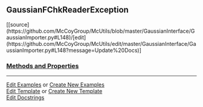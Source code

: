 ## <a id="McUtils.GaussianInterface.GaussianImporter.GaussianFChkReaderException">GaussianFChkReaderException</a> 
<div class="docs-source-link" markdown="1">
[[source](https://github.com/McCoyGroup/McUtils/blob/master/GaussianInterface/GaussianImporter.py#L148)/[edit](https://github.com/McCoyGroup/McUtils/edit/master/GaussianInterface/GaussianImporter.py#L148?message=Update%20Docs)]
</div>



<div class="collapsible-section">
 <div class="collapsible-section collapsible-section-header" markdown="1">
 
### <a class="collapse-link" data-toggle="collapse" href="#methods">Methods and Properties</a> <a class="float-right" data-toggle="collapse" href="#methods"><i class="fa fa-chevron-down"></i></a>

 </div>
 <div class="collapsible-section collapsible-section-body collapse" id="methods" markdown="1">



 </div>
</div>




___

[Edit Examples](https://github.com/McCoyGroup/McUtils/edit/gh-pages/ci/examples/McUtils/GaussianInterface/GaussianImporter/GaussianFChkReaderException.md) or 
[Create New Examples](https://github.com/McCoyGroup/McUtils/new/gh-pages/?filename=ci/examples/McUtils/GaussianInterface/GaussianImporter/GaussianFChkReaderException.md) <br/>
[Edit Template](https://github.com/McCoyGroup/McUtils/edit/gh-pages/ci/docs/McUtils/GaussianInterface/GaussianImporter/GaussianFChkReaderException.md) or 
[Create New Template](https://github.com/McCoyGroup/McUtils/new/gh-pages/?filename=ci/docs/templates/McUtils/GaussianInterface/GaussianImporter/GaussianFChkReaderException.md) <br/>
[Edit Docstrings](https://github.com/McCoyGroup/McUtils/edit/master/GaussianInterface/GaussianImporter.py#L148?message=Update%20Docs)